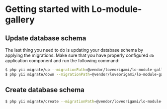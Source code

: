 # Getting started with Lo-module-gallery

## Update database schema

The last thing you need to do is updating your database schema by applying the
migrations. Make sure that you have properly configured `db` application component
and run the following command:

```bash
$ php yii migrate/up --migrationPath=@vendor/loveorigami/lo-module-gallery/migrations
$ php yii migrate/down --migrationPath=@vendor/loveorigami/lo-module-gallery/migrations
```

## Create database schema
```bash
$ php yii migrate/create --migrationPath=@vendor/loveorigami/lo-module-gallery/migrations "gallery_"
```
